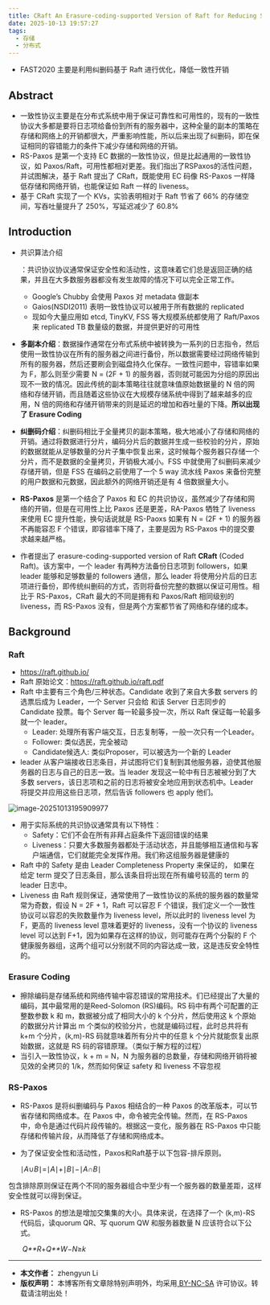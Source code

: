 ```yaml
---
title: CRaft An Erasure-coding-supported Version of Raft for Reducing Storage Cost and Network Cost
date: 2025-10-13 19:57:27
tags:
  - 存储
  - 分布式
---
```


- FAST2020 主要是利用纠删码基于 Raft 进行优化，降低一致性开销

<!-- more -->

## Abstract

- 一致性协议主要是在分布式系统中用于保证可靠性和可用性的，现有的一致性协议大多都是要将日志项给备份到所有的服务器中，这种全量的副本的策略在存储和网络上的开销都很大，严重影响性能，所以后来出现了纠删码，即在保证相同的容错能力的条件下减少存储和网络的开销。
- RS-Paxos 是第一个支持 EC 数据的一致性协议，但是比起通用的一致性协议，如 Paxos/Raft，可用性都相对更差。我们指出了RSPaxos的活性问题，并试图解决，基于 Raft 提出了 CRaft，既能使用 EC 码像 RS-Paxos 一样降低存储和网络开销，也能保证如 Raft 一样的 liveness。
- 基于 CRaft 实现了一个 KVs，实验表明相对于 Raft 节省了 66% 的存储空间，写吞吐量提升了 250%，写延迟减少了 60.8%

## Introduction

- 共识算法介绍

  ：共识协议协议通常保证安全性和活动性，这意味着它们总是返回正确的结果，并且在大多数服务器都没有发生故障的情况下可以完全正常工作。

  - Google’s Chubby 会使用 Paxos 对 metadata 做副本
  - Gaios(NSDI2011) 表明一致性协议可以被用于所有数据的 replicated
  - 现如今大量应用如 etcd, TinyKV, FSS 等大规模系统都使用了 Raft/Paxos 来 replicated TB 数量级的数据，并提供更好的可用性

- **多副本介绍**：数据操作通常在分布式系统中被转换为一系列的日志指令，然后使用一致性协议在所有的服务器之间进行备份，所以数据需要经过网络传输到所有的服务器，然后还要刷会到磁盘持久化保存。一致性问题中，容错率如果为 F，那么则至少需要 N = (2F + 1) 的服务器，否则就可能因为分组的原因出现不一致的情况。因此传统的副本策略往往就意味值原始数据量的 N 倍的网络和存储开销，而且随着这些协议在大规模存储系统中得到了越来越多的应用，N 倍的网络和存储开销带来的则是延迟的增加和吞吐量的下降。**所以出现了 Erasure Coding**

- **纠删码介绍**：纠删码相比于全量拷贝的副本策略，极大地减小了存储和网络的开销。通过将数据进行分片，编码分片后的数据并生成一些校验的分片，原始的数据就能从足够数量的分片子集中恢复出来，这时候每个服务器只存储一个分片，而不是数据的全量拷贝，开销极大减小。FSS 中就使用了纠删码来减少存储开销，但是 FSS 在编码之前使用了一个 5 way 流水线 Paxos 来备份完整的用户数据和元数据，因此额外的网络开销还是有 4 倍数据量大小。

- **RS-Paxos** 是第一个结合了 Paxos 和 EC 的共识协议，虽然减少了存储和网络的开销，但是在可用性上比 Paxos 还是更差，RA-Paxos 牺牲了 liveness 来使用 EC 提升性能，换句话说就是 RS-Paoxs 如果有 N = (2F + 1) 的服务器不再能容忍 F 个错误，即容错率下降了，主要是因为 RS-Paxos 中的提交要求越来越严格。

- 作者提出了 erasure-coding-supported version of Raft **CRaft** (Coded Raft)。该方案中，一个 leader 有两种方法备份日志项到 followers，如果 leader 能够和足够数量的 followers 通信，那么 leader 将使用分片后的日志项进行备份，即传统纠删码的方式，否则将备份完整的数据以保证可用性。相比于 RS-Paxos，CRaft 最大的不同是拥有和 Paxos/Raft 相同级别的 liveness，而 RS-Paxos 没有，但是两个方案都节省了网络和存储的成本。

## Background

### Raft

- https://raft.github.io/
- Raft 原始论文：https://raft.github.io/raft.pdf
- Raft 中主要有三个角色/三种状态。Candidate 收到了来自大多数 servers 的选票后成为 Leader，一个 Server 只会给 和该 Server 日志同步的 Candidate 投票。每个 Server 每一轮最多投一次，所以 Raft 保证每一轮最多就一个 leader。
  - Leader: 处理所有客户端交互，日志复制等，一般一次只有一个Leader。
  - Follower: 类似选民，完全被动
  - Candidate候选人: 类似Proposer，可以被选为一个新的 Leader
- leader 从客户端接收日志条目，并试图将它们复制到其他服务器，迫使其他服务器的日志与自己的日志一致。当 leader 发现这一轮中有日志被被分到了大多数 servers，该日志项和之前的日志将被安全地应用到状态机中。Leader 将提交并应用这些日志项，然后告诉 followers 也 apply 他们。

![image-20251013195909977](https://raw.githubusercontent.com/zjs1224522500/PicGoImages/master//img/blog/20201216220445.png)

- 用于实际系统的共识协议通常具有以下特性：
  - Safety：它们不会在所有非拜占庭条件下返回错误的结果
  - Liveness：只要大多数服务器都处于活动状态，并且能够相互通信和与客户端通信，它们就能完全发挥作用。我们称这组服务器是健康的
- Raft 中的 Safety 是由 Leader Completeness Property 来保证的， 如果在给定 term 提交了日志条目，那么该条目将出现在所有编号较高的 term 的 leader 日志中。
- Liveness 由 Raft 规则保证，通常使用了一致性协议的系统的服务器的数量常常为奇数，假设 N = 2F + 1，Raft 可以容忍 F 个错误，我们定义一个一致性协议可以容忍的失败数量作为 liveness level，所以此时的 liveness level 为 F，更高的 liveness level 意味着更好的 liveness，没有一个协议的 liveness level 可以达到 F+1，因为如果存在这样的协议，则可能存在两个分裂的 F 个健康服务器组，这两个组可以分别就不同的内容达成一致，这是违反安全特性的。

### Erasure Coding

- 擦除编码是存储系统和网络传输中容忍错误的常用技术。们已经提出了大量的编码，其中最常用的是Reed-Solomon (RS)编码。RS 码中有两个可配置的正整数参数 k 和 m，数据被分成了相同大小的 k 个分片，然后使用这 k 个原始的数据分片计算出 m 个类似的校验分片，也就是编码过程，此时总共将有 k+m 个分片，(k,m)-RS 码就意味着所有分片中的任意 k 个分片就能恢复出原始数据，这就是 RS 码的容错原理。（类似于解方程的过程）
- 当引入一致性协议，k + m = N，N 为服务器的总数量，存储和网络开销将被见效的全拷贝的 1/k，然而如何保证 safety 和 liveness 不容忽视

### RS-Paxos

- RS-Paxos 是将纠删编码与 Paxos 相结合的一种 Paxos 的改革版本，可以节省存储和网络成本。在 Paxos 中，命令被完全传输。然而，在 RS-Paxos 中，命令是通过代码片段传输的。根据这一变化，服务器在 RS-Paxos 中只能存储和传输片段，从而降低了存储和网络成本。

- 为了保证安全性和活动性，Paxos和Raft基于以下包容-排斥原则。

  ​                                                 ∣*A*∪*B*∣=∣*A*∣+∣*B*∣−∣*A*∩*B*∣

  

包含排除原则保证在两个不同的服务器组合中至少有一个服务器的数量差距，这样安全性就可以得到保证。

- RS-Paxos 的想法是增加交集集的大小。具体来说，在选择了一个 (k,m)-RS 代码后，读quorum QR、写 quorum QW 和服务器数量 N 应该符合以下公式。

  ​													*Q**R*+*Q**W*−*N*≥*k*

___

- **本文作者：** zhengyun Li
- **版权声明：** 本博客所有文章除特别声明外，均采用[ BY-NC-SA](https://creativecommons.org/licenses/by-nc-sa/4.0/) 许可协议。转载请注明出处！

